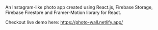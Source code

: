 An Instagram-like photo app created using React.js, Firebase Storage, Firebase Firestore and Framer-Motion library for React.


Checkout live demo here: https://photo-wall.netlify.app/